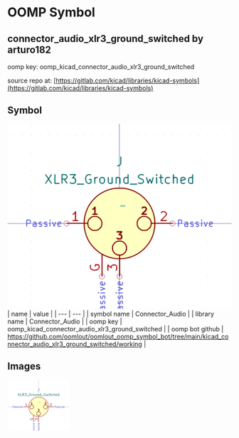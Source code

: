 # OOMP Symbol  
## connector_audio_xlr3_ground_switched  by arturo182  
  
oomp key: oomp_kicad_connector_audio_xlr3_ground_switched  
  
source repo at: [https://gitlab.com/kicad/libraries/kicad-symbols](https://gitlab.com/kicad/libraries/kicad-symbols)  
## Symbol  
  
[![working.png](working_600.png)](working.png)  
| name | value | 
| --- | --- | 
| symbol name | Connector_Audio | 
| library name | Connector_Audio | 
| oomp key | oomp_kicad_connector_audio_xlr3_ground_switched | 
| oomp bot github | https://github.com/oomlout/oomlout_oomp_symbol_bot/tree/main/kicad_connector_audio_xlr3_ground_switched/working | 
## Images  
  
[![working.png](working_140.png)](working.png)  
